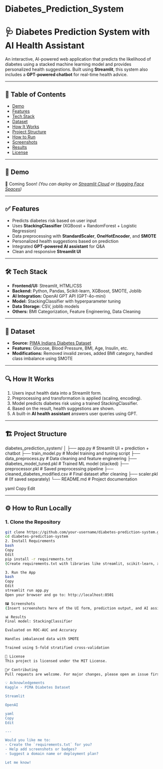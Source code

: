 # Diabetes_Prediction_System
# 🩺 Diabetes Prediction System with AI Health Assistant

An interactive, AI-powered web application that predicts the likelihood of diabetes using a stacked machine learning model and provides personalized health suggestions. Built using **Streamlit**, this system also includes a **GPT-powered chatbot** for real-time health advice.

---

## 📌 Table of Contents

- [Demo](#demo)
- [Features](#features)
- [Tech Stack](#tech-stack)
- [Dataset](#dataset)
- [How It Works](#how-it-works)
- [Project Structure](#project-structure)
- [How to Run](#how-to-run)
- [Screenshots](#screenshots)
- [Results](#results)
- [License](#license)

---

## 🚀 Demo

🧪 Coming Soon! *(You can deploy on [Streamlit Cloud](https://streamlit.io/cloud) or [Hugging Face Spaces](https://huggingface.co/spaces))*

---

## ✅ Features

- Predicts diabetes risk based on user input
- Uses **StackingClassifier** (XGBoost + RandomForest + Logistic Regression)
- Data preprocessing with **StandardScaler**, **OneHotEncoder**, and **SMOTE**
- Personalized health suggestions based on prediction
- Integrated **GPT-powered AI assistant** for Q&A
- Clean and responsive **Streamlit UI**

---

## 🛠 Tech Stack

- **Frontend/UI:** Streamlit, HTML/CSS  
- **Backend:** Python, Pandas, Scikit-learn, XGBoost, SMOTE, Joblib  
- **AI Integration:** OpenAI GPT API (GPT-4o-mini)  
- **Model:** StackingClassifier with hyperparameter tuning  
- **Data Storage:** CSV, joblib models  
- **Others:** BMI Categorization, Feature Engineering, Data Cleaning

---

## 📂 Dataset

- **Source:** [PIMA Indians Diabetes Dataset](https://www.kaggle.com/datasets/uciml/pima-indians-diabetes-database)
- **Features:** Glucose, Blood Pressure, BMI, Age, Insulin, etc.
- **Modifications:** Removed invalid zeroes, added BMI category, handled class imbalance using SMOTE

---

## 🔍 How It Works

1. Users input health data into a Streamlit form.
2. Preprocessing and transformation is applied (scaling, encoding).
3. Model predicts diabetes risk using a trained StackingClassifier.
4. Based on the result, health suggestions are shown.
5. A built-in **AI health assistant** answers user queries using GPT.

---

## 🏗 Project Structure

diabetes_prediction_system/
│
├── app.py # Streamlit UI + prediction + chatbot
├── train_model.py # Model training and tuning script
├── data_preprocess.py # Data cleaning and feature engineering
├── diabetes_model_tuned.pkl # Trained ML model (stacked)
├── preprocessor.pkl # Saved preprocessing pipeline
├── cleaned_diabetes_modified.csv # Final dataset after cleaning
├── scaler.pkl # (If saved separately)
└── README.md # Project documentation

yaml
Copy
Edit

---

## ⚙️ How to Run Locally

### 1. Clone the Repository

```bash
git clone https://github.com/your-username/diabetes-prediction-system.git
cd diabetes-prediction-system
2. Install Requirements
bash
Copy
Edit
pip install -r requirements.txt
(Create requirements.txt with libraries like streamlit, scikit-learn, xgboost, openai, pandas, etc.)

3. Run the App
bash
Copy
Edit
streamlit run app.py
Open your browser and go to: http://localhost:8501

🖼 Screenshots
(Insert screenshots here of the UI form, prediction output, and AI assistant response)

📊 Results
Final model: StackingClassifier

Evaluated on ROC-AUC and Accuracy

Handles imbalanced data with SMOTE

Trained using 5-fold stratified cross-validation

📄 License
This project is licensed under the MIT License.

🙋‍♂️ Contributing
Pull requests are welcome. For major changes, please open an issue first to discuss what you'd like to change.

💡 Acknowledgements
Kaggle - PIMA Diabetes Dataset

Streamlit

OpenAI

yaml
Copy
Edit

---

Would you like me to:
- Create the `requirements.txt` for you?
- Help add screenshots or badges?
- Suggest a domain name or deployment plan?

Let me know!
